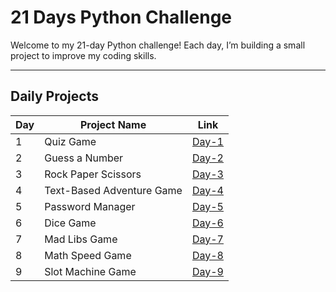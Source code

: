 # 21 Days Python Challenge

Welcome to my 21-day Python challenge! Each day, I’m building a small project to improve my coding skills.

---

## Daily Projects

| Day | Project Name              | Link           |
|-----|---------------------------|----------------|
| 1   | Quiz Game                 | [Day-1](Day-1/) |
| 2   | Guess a Number            | [Day-2](Day-2/) |
| 3   | Rock Paper Scissors       | [Day-3](Day-3/) |
| 4   | Text-Based Adventure Game | [Day-4](Day-4/) |
| 5   | Password Manager          | [Day-5](Day-5/) |
| 6   | Dice Game                 | [Day-6](Day-6/) |
| 7   | Mad Libs Game             | [Day-7](Day-7/) |
| 8   | Math Speed Game           | [Day-8](Day-8/) |
| 9   | Slot Machine Game         | [Day-9](Day-9/) |



